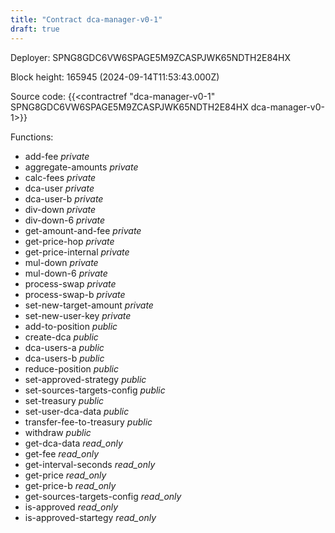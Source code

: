 ```yaml
---
title: "Contract dca-manager-v0-1"
draft: true
---
```

Deployer: SPNG8GDC6VW6SPAGE5M9ZCASPJWK65NDTH2E84HX


 



Block height: 165945 (2024-09-14T11:53:43.000Z)

Source code: {{<contractref "dca-manager-v0-1" SPNG8GDC6VW6SPAGE5M9ZCASPJWK65NDTH2E84HX dca-manager-v0-1>}}

Functions:

* add-fee _private_
* aggregate-amounts _private_
* calc-fees _private_
* dca-user _private_
* dca-user-b _private_
* div-down _private_
* div-down-6 _private_
* get-amount-and-fee _private_
* get-price-hop _private_
* get-price-internal _private_
* mul-down _private_
* mul-down-6 _private_
* process-swap _private_
* process-swap-b _private_
* set-new-target-amount _private_
* set-new-user-key _private_
* add-to-position _public_
* create-dca _public_
* dca-users-a _public_
* dca-users-b _public_
* reduce-position _public_
* set-approved-strategy _public_
* set-sources-targets-config _public_
* set-treasury _public_
* set-user-dca-data _public_
* transfer-fee-to-treasury _public_
* withdraw _public_
* get-dca-data _read_only_
* get-fee _read_only_
* get-interval-seconds _read_only_
* get-price _read_only_
* get-price-b _read_only_
* get-sources-targets-config _read_only_
* is-approved _read_only_
* is-approved-startegy _read_only_
